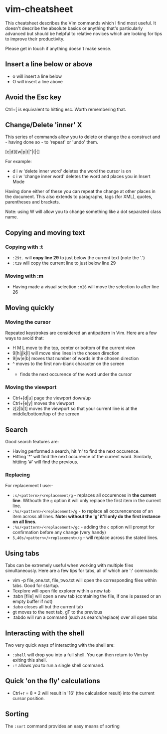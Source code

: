 # vim-cheatsheet

This cheatsheet describes the Vim commands which I find most useful. It doesn't
describe the absolute basics or anything that's particularly advanced but should
be helpful to relative novices which are looking for tips to improve their
productivity.

Please get in touch if anything doesn't make sense.

## Insert a line below or above
* o will insert a line below
* O will insert a line above

## Avoid the Esc key
Ctrl+[ is equivalent to hitting esc. Worth remembering that.

## Change/Delete 'inner' X

This series of commands allow you to delete or change the a construct and -
having done so - to 'repeat' or 'undo' them.

[c|d]i[w|p|t|"|(|{]

For example:

* d i w 'delete inner word' deletes the word the cursor is on
* c i w 'change inner word' deletes the word and places you in Insert Mode

Having done either of these you can repeat the change at other places in the
document. This also extends to paragraphs, tags (for XML), quotes, parentheses
and brackets.

Note: using W will allow you to change something like a dot separated class
name.

## Copying and moving text

### Copying with :t
* `:29t.` will **copy line 29** to just below the current text (note the
    '.')
* `:t29` will copy the current line to just below line 29

### Moving with :m
* Having made a visual selection `:m26` will move the selection to after line 26

## Moving quickly

### Moving the cursor

Repeated keystrokes are considered an antipattern in Vim. Here are a few ways to
avoid that:

* H M L move to the top, center or bottom of the current view
* 9[h|j|k|l] will move nine lines in the chosen direction
* 9[w|e|b] moves that number of words in the chosen direction
* ^ moves to the first non-blank character on the screen
* * finds the next occurence of the word under the cursor

### Moving the viewport

* Ctrl+[d|u] page the viewport down/up
* Ctrl+[e|y] moves the viewport
* z[z|b|t] moves the viewport so that your current line is at the
middle/bottom/top of the screen

## Search

Good search features are:

* Having performed a search, hit 'n' to find the next occurence.
* Hitting '*' will find the next occurence of the current word.
Similarly, hittiing '#' will find the previous.

### Replacing

For replacement I use:-

* `:s/<pattern>/<replacement/g` - replaces all occurences in **the current line**. Withouth the `g` option it will only replace the first item in the current line.
* `:%s/<pattern>/<replacement>/g` - to replace all occurencences of an
item across all lines. **Note: without the 'g' it'll only do the
first instance on all lines**.
* `:%s/<pattern>/<replacement>/gc` - adding the `c` option will prompt 
for confirmation before any change (very handy)
* `5,40s/<pattern>/<replacement>/g` - will replace across the stated
lines.

## Using tabs

Tabs can be extremely useful when working with multiple files simultaneously.
Here are a few tips for tabs, all of which are ':' commands:

* vim -p file_one.txt, file_two.txt will open the corresponding files within
tabs. Good for startup.
* Texplore will open file explorer within a new tab
* :tabn [file] will open a new tab (containing the file, if one is passed or an
    empty buffer if not)
* :tabo closes all but the current tab
* gt moves to the next tab, gT to the previous
* :tabdo will run a command (such as search/replace) over all open tabs

## Interacting with the shell
Two very quick ways of interacting with the shell are:

* `:shell` will drop you into a full shell. You can then return to Vim
by exiting this shell. 
* `:!` allows you to run a single shell command. 

## Quick 'on the fly' calculations

* Ctrl+r = 8 * 2 will result in '16' (the calculation result) into the current
cursor position.

## Sorting

The `:sort` command provides an easy means of sorting
